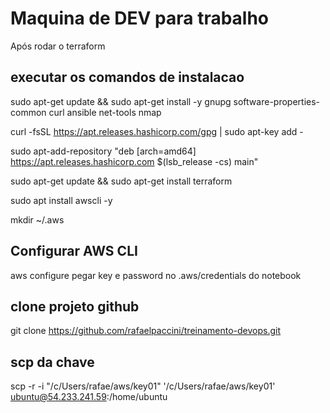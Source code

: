 # Maquina de DEV para trabalho

Após rodar o terraform

## executar os comandos de instalacao 
sudo apt-get update && sudo apt-get install -y gnupg software-properties-common curl ansible net-tools nmap

curl -fsSL https://apt.releases.hashicorp.com/gpg | sudo apt-key add -

sudo apt-add-repository "deb [arch=amd64] https://apt.releases.hashicorp.com $(lsb_release -cs) main"

sudo apt-get update && sudo apt-get install terraform

sudo apt install awscli -y

mkdir ~/.aws

## Configurar AWS CLI

aws configure
pegar key e password no .aws/credentials do notebook

## clone projeto github
git clone https://github.com/rafaelpaccini/treinamento-devops.git

## scp da chave
scp -r -i "/c/Users/rafae/aws/key01" '/c/Users/rafae/aws/key01' ubuntu@54.233.241.59:/home/ubuntu

